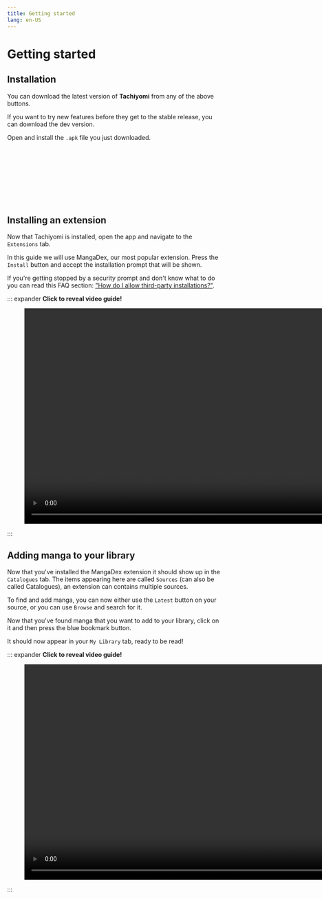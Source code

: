 ```yaml
---
title: Getting started
lang: en-US
---
```


# Getting started

## Installation

<DownloadButtons downloadStableTag="Tachiyomi" downloadPreviewTag="Tachiyomi Preview"/>

You can download the latest version of **Tachiyomi** from any of the above buttons.

If you want to try new features before they get to the stable release, you can download the dev version.

Open and install the `.apk` file you just downloaded.

<figure class="centered">
	<img height="128"
	  :src="$withBase('/assets/media/installprompt.png')">
</figure>

## Installing an extension

Now that Tachiyomi is installed, open the app and navigate to the `Extensions` tab.

In this guide we will use MangaDex, our most popular extension.
Press the `Install` button and accept the installation prompt that will be shown.

If you're getting stopped by a security prompt and don't know what to do you can read this FAQ section: ["How do I allow third-party installations?"](/help/faq/extensions/#how-do-i-allow-third-party-installations).

::: expander <strong>Click to reveal video guide!</strong>
<figure class="centered">
	<video muted loop controls :poster="$withBase('/assets/media/video-guide-extension-install.png')" height="500" controlslist="nodownload noremoteplayback" preload="none" loading="lazy" crossorigin="use-credentials">
		<source :src="$withBase('/assets/media/video-guide-extension-install.webm')" type="video/webm"/>
	</video>
</figure>
:::

## Adding manga to your library

Now that you've installed the MangaDex extension it should show up in the `Catalogues` tab. The items appearing here are called `Sources` (can also be called Catalogues), an extension can contains multiple sources.

To find and add manga, you can now either use the `Latest` button on your source, or you can use `Browse` and search for it.

Now that you've found manga that you want to add to your library, click on it and then press the blue bookmark button.

It should now appear in your `My Library` tab, ready to be read!

::: expander <strong>Click to reveal video guide!</strong>
<figure class="centered">
	<video muted loop controls :poster="$withBase('/assets/media/video-guide-library-add-to.png')" height="500" controlslist="nodownload noremoteplayback" preload="none" loading="lazy" crossorigin="use-credentials">
		<source :src="$withBase('/assets/media/video-guide-library-add-to.webm')" type="video/webm"/>
	</video>
</figure>
:::
